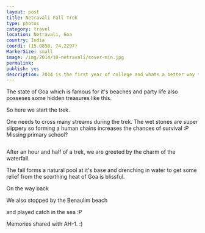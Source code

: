 ```yaml
---
layout: post
title: Netravali Fall Trek
type: photos
category: travel
location: Netravali, Goa
country: India
coordi: (15.0858, 74.2297)
MarkerSize: small
image: /img/2014/10-netravali/cover-min.jpg 
permalink: 
publish: yes
description: 2014 is the first year of college and whats a better way to bond than going on an excursion together with the whole lot from the hostel? We decided to trek to the Savari Waterfall at Netrvali Wildlife Sanctuary.
---
```

<!-- http://compressjpeg.com -->
<!-- http://compressimage.toolur.com/ 1024, 400-->
<p class="center"><img src="{{site.baseurl}}/img/2014/10-netravali/cover.jpg" alt="">The state of Goa which is famous for it's beaches and party life also posseses some hidden treasures like this.</p>

<p class="center"><img src="{{site.baseurl}}/img/2014/10-netravali/1.jpg" alt="">So here we start the trek.</p>

<p class="center"><img src="{{site.baseurl}}/img/2014/10-netravali/2.jpg" alt="">One needs to cross many streams during the trek. The wet stones are super slippery so forming a human chains increases the chances of survival :P Missing primary school?</p>

<p class="center"><img src="{{site.baseurl}}/img/2014/10-netravali/4.jpg" alt=""></p>

<p class="center"><img src="{{site.baseurl}}/img/2014/10-netravali/3.jpg" alt="">After an hour and half of a trek, we are greeted by the charm of the waterfall.</p>

<p class="center"><img src="{{site.baseurl}}/img/2014/10-netravali/5.jpg" alt="">The fall forms a natural pool at it's base and drenching in water to get some relief from the scorthing heat of Goa is blissful.</p>

<p class="center"><img src="{{site.baseurl}}/img/2014/10-netravali/6.jpg" alt="">On the way back</p>

<p class="center"><img src="{{site.baseurl}}/img/2014/10-netravali/7.jpg" alt="">We also stopped by the Benaulim beach</p>

<p class="center"><img src="{{site.baseurl}}/img/2014/10-netravali/8.jpg" alt="">and played catch in the sea :P</p>

<p class="center"><img src="{{site.baseurl}}/img/2014/10-netravali/9.jpg" alt="">Memories shared with AH-1. :)</p>